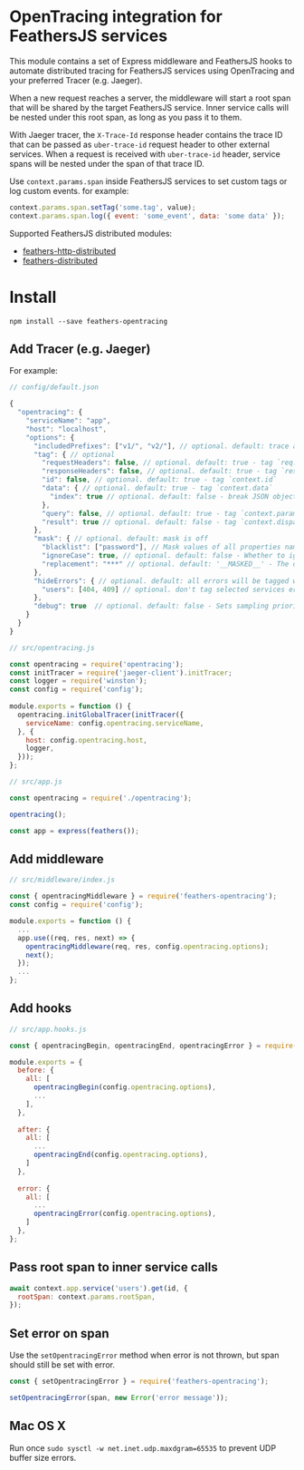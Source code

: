 # OpenTracing integration for FeathersJS services

This module contains a set of Express middleware and FeathersJS hooks to automate distributed tracing for FeathersJS services using OpenTracing and your preferred Tracer (e.g. Jaeger).

When a new request reaches a server, the middleware will start a root span that will be shared by the target FeathersJS service. Inner service calls will be nested under this root span, as long as you pass it to them.

With Jaeger tracer, the `X-Trace-Id` response header contains the trace ID that can be passed as `uber-trace-id` request header to other external services.
When a request is received with `uber-trace-id` header, service spans will be nested under the span of that trace ID.

Use `context.params.span` inside FeathersJS services to set custom tags or log custom events. for example:
```javascript
context.params.span.setTag('some.tag', value);
context.params.span.log({ event: 'some_event', data: 'some data' });
```

Supported FeathersJS distributed modules:
* [feathers-http-distributed](https://github.com/dekelev/feathers-http-distributed)
* [feathers-distributed](https://github.com/kalisio/feathers-distributed)

# Install

```npm install --save feathers-opentracing```


## Add Tracer (e.g. Jaeger)

For example:

```javascript
// config/default.json

{
  "opentracing": {  
    "serviceName": "app",  
    "host": "localhost",
    "options": {
      "includedPrefixes": ["v1/", "v2/"], // optional. default: trace all requests - Trace only requests with path prefixed by specified strings, i.e. v1/ & v2/
      "tag": { // optional
        "requestHeaders": false, // optional. default: true - tag `req.headers`
        "responseHeaders": false, // optional. default: true - tag `res.getHeaders()`
        "id": false, // optional. default: true - tag `context.id`
        "data": { // optional. default: true - tag `context.data`
          "index": true // optional. default: false - break JSON object or array to multiple tags. this option can be set for any JSON tag
        },
        "query": false, // optional. default: true - tag `context.params.query`
        "result": true // optional. default: false - tag `context.dispatch` if set in the first service call or `context.result` otherwise
      },
      "mask": { // optional. default: mask is off
        "blacklist": ["password"], // Mask values of all properties named 'password' from `context.data` & `context.params.query` (supports nested objects)
        "ignoreCase": true, // optional. default: false - Whether to ignore case sensitivity when matching keys
        "replacement": "***" // optional. default: '__MASKED__' - The default value to replace
      },
      "hideErrors": { // optional. default: all errors will be tagged with error=true and set with sampling priority 1
        "users": [404, 409] // optional. don't tag selected services errors with error=true and don't set their sampling priority to 1. i.e. hide 404 & 409 errors of the `users` service
      },
      "debug": true  // optional. default: false - Sets sampling priority to 1 to force sampling of all requests
    } 
  }
}
```

```javascript
// src/opentracing.js

const opentracing = require('opentracing');  
const initTracer = require('jaeger-client').initTracer;  
const logger = require('winston');  
const config = require('config');  
  
module.exports = function () {  
  opentracing.initGlobalTracer(initTracer({  
    serviceName: config.opentracing.serviceName,  
  }, {  
    host: config.opentracing.host,  
    logger,
  }));  
};
```

```javascript
// src/app.js

const opentracing = require('./opentracing');

opentracing();  

const app = express(feathers());
```

## Add middleware

```javascript
// src/middleware/index.js

const { opentracingMiddleware } = require('feathers-opentracing');
const config = require('config');

module.exports = function () {  
  ...
  app.use((req, res, next) => {  
    opentracingMiddleware(req, res, config.opentracing.options);  
    next();  
  });
  ...
};
```

## Add hooks

```javascript
// src/app.hooks.js

const { opentracingBegin, opentracingEnd, opentracingError } = require('feathers-opentracing');

module.exports = {
  before: {
    all: [
      opentracingBegin(config.opentracing.options),
      ...
    ],
  },
  
  after: {
    all: [
      ...
      opentracingEnd(config.opentracing.options),
    ]
  },
  
  error: {
    all: [
      ...
      opentracingError(config.opentracing.options),
    ]
  },
};
```

## Pass root span to inner service calls

```javascript
await context.app.service('users').get(id, {
  rootSpan: context.params.rootSpan,
});
```

## Set error on span
Use the `setOpentracingError` method when error is not thrown, but span should still be set with error.
```javascript
const { setOpentracingError } = require('feathers-opentracing');

setOpentracingError(span, new Error('error message'));
```

## Mac OS X
Run once `sudo sysctl -w net.inet.udp.maxdgram=65535` to prevent UDP buffer size errors.
